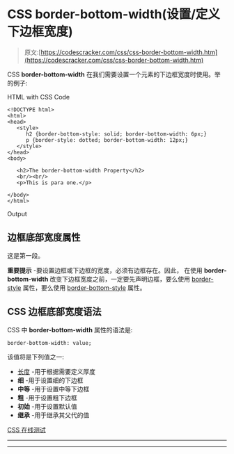 # CSS border-bottom-width(设置/定义下边框宽度)

> 原文:[https://codescracker.com/css/css-border-bottom-width.htm](https://codescracker.com/css/css-border-bottom-width.htm)

CSS **border-bottom-width** 在我们需要设置一个元素的下边框宽度时使用。举 的例子:

HTML with CSS Code

```
<!DOCTYPE html>
<html>
<head>
   <style>
      h2 {border-bottom-style: solid; border-bottom-width: 6px;}
      p {border-style: dotted; border-bottom-width: 12px;}
   </style>
</head>
<body>

   <h2>The border-bottom-width Property</h2>
   <br/><br/>
   <p>This is para one.</p>

</body>
</html>
```

Output

## 边框底部宽度属性

这是第一段。

**重要提示** -要设置边框或下边框的宽度，必须有边框存在。因此， 在使用 **border-bottom-width** 改变下边框宽度之前，一定要先声明边框，要么使用 [border-style](/css/css-border-style.htm) 属性，要么使用 [border-bottom-style](/css/css-border-bottom-style.htm) 属性。

## CSS 边框底部宽度语法

CSS 中 **border-bottom-width** 属性的语法是:

```
border-bottom-width: value;
```

该值将是下列值之一:

*   [长度](/css/css-length-units.htm) -用于根据需要定义厚度
*   **细** -用于设置细的下边框
*   **中等** -用于设置中等下边框
*   **粗** -用于设置粗下边框
*   **初始** -用于设置默认值
*   **继承** -用于继承其父代的值

[CSS 在线测试](/exam/showtest.php?subid=5)

* * *

* * *